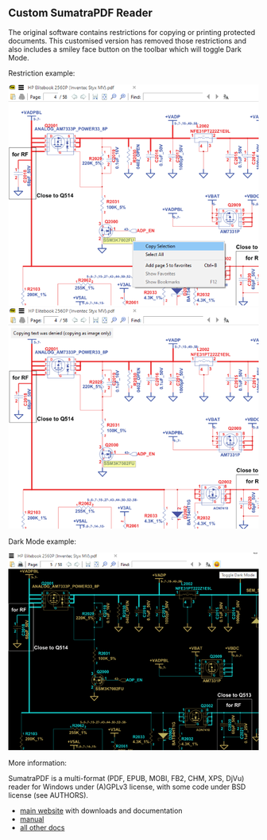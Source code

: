 ## Custom SumatraPDF Reader
The original software contains restrictions for copying or printing protected documents. This customised version has removed those restrictions and also includes a smiley face button on the toolbar which will toggle Dark Mode.

Restriction example:

![alt text](copytext.png "Copy selected text")
![alt text](copytext2.png "Copying text denied")

Dark Mode example:

![alt text](darkMode.png "Copy selected text")

More information:

SumatraPDF is a multi-format (PDF, EPUB, MOBI, FB2, CHM, XPS, DjVu) reader
for Windows under (A)GPLv3 license, with some code under BSD license (see
AUTHORS).

* [main website](http://www.sumatrapdfreader.org) with downloads and documentation
* [manual](https://www.sumatrapdfreader.org/manual.html)
* [all other docs](https://www.sumatrapdfreader.org/docs/SumatraPDF-documentation-fed36a5624d443fe9f7be0e410ecd715.html)
